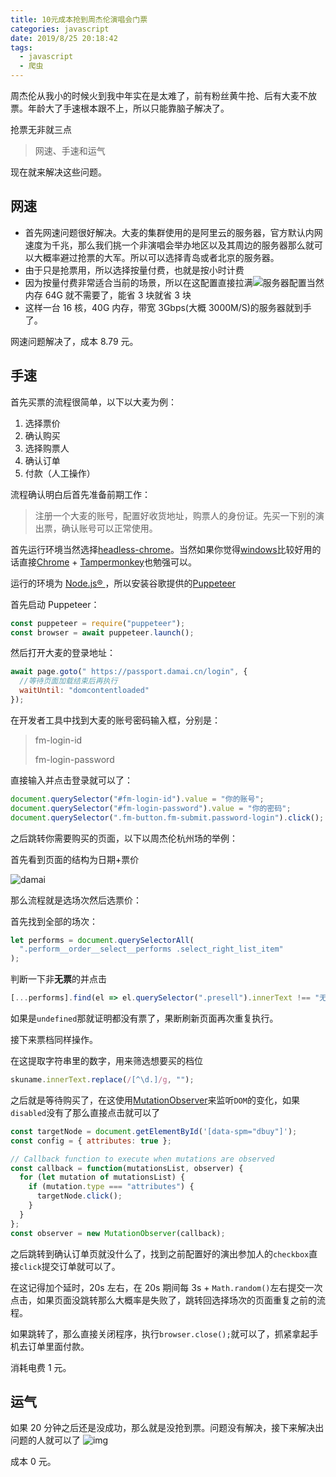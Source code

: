 ```yaml
---
title: 10元成本抢到周杰伦演唱会门票
categories: javascript
date: 2019/8/25 20:18:42
tags:
  - javascript
  - 爬虫
---
```


周杰伦从我小的时候火到我中年实在是太难了，前有粉丝黄牛抢、后有大麦不放票。年龄大了手速根本跟不上，所以只能靠脑子解决了。

抢票无非就三点

> 网速、手速和运气

现在就来解决这些问题。

<!--more-->

## 网速

- 首先网速问题很好解决。大麦的集群使用的是阿里云的服务器，官方默认内网速度为千兆，那么我们挑一个非演唱会举办地区以及其周边的服务器那么就可以大概率避过抢票的大军。所以可以选择青岛或者北京的服务器。
- 由于只是抢票用，所以选择按量付费，也就是按小时计费
- 因为按量付费非常适合当前的场景，所以在这配置直接拉满![服务器配置](https://image.2077tech.com/uploads/big/68f3ac671648f9204a91c074c48e4311.png)当然内存 64G 就不需要了，能省 3 块就省 3 块
- 这样一台 16 核，40G 内存，带宽 3Gbps(大概 3000M/S)的服务器就到手了。

网速问题解决了，成本 8.79 元。

## 手速

首先买票的流程很简单，以下以大麦为例：

1. 选择票价
2. 确认购买
3. 选择购票人
4. 确认订单
5. 付款（人工操作）

流程确认明白后首先准备前期工作：

> 注册一个大麦的账号，配置好收货地址，购票人的身份证。先买一下别的演出票，确认账号可以正常使用。

首先运行环境当然选择[headless-chrome](https://developers.google.com/web/updates/2017/04/headless-chrome)。当然如果你觉得[windows](https://www.microsoft.com/en-us/windows)比较好用的话直接[Chrome](https://www.google.com/chrome/) + [Tampermonkey](https://chrome.google.com/webstore/detail/tampermonkey/dhdgffkkebhmkfjojejmpbldmpobfkfo)也勉强可以。

运行的环境为 [Node.js® ](https://nodejs.org/) ，所以安装谷歌提供的[Puppeteer](https://github.com/GoogleChrome/puppeteer)

首先启动 Puppeteer：

```javascript
const puppeteer = require("puppeteer");
const browser = await puppeteer.launch();
```

然后打开大麦的登录地址：

```javascript
await page.goto(" https://passport.damai.cn/login", {
  //等待页面加载结束后再执行
  waitUntil: "domcontentloaded"
});
```

在开发者工具中找到大麦的账号密码输入框，分别是：

> fm-login-id
>
> fm-login-password

直接输入并点击登录就可以了：

```javascript
document.querySelector("#fm-login-id").value = "你的账号";
document.querySelector("#fm-login-password").value = "你的密码";
document.querySelector(".fm-button.fm-submit.password-login").click();
```

之后跳转你需要购买的页面，以下以周杰伦杭州场的举例：

首先看到页面的结构为日期+票价

![damai](https://image.2077tech.com/uploads/big/18bcc42571187767e63bb1d2b70398a8.png)

那么流程就是选场次然后选票价：

首先找到全部的场次：

```javascript
let performs = document.querySelectorAll(
  ".perform__order__select__performs .select_right_list_item"
);
```

判断一下非**无票**的并点击

```javascript
[...performs].find(el => el.querySelector(".presell").innerText !== "无票");
```

如果是`undefined`那就证明都没有票了，果断刷新页面再次重复执行。

接下来票档同样操作。

在这提取字符串里的数字，用来筛选想要买的档位

```javascript
skuname.innerText.replace(/[^\d.]/g, "");
```

之后就是等待购买了，在这使用[MutationObserver](https://developer.mozilla.org/en-US/docs/Web/API/MutationObserver)来监听`DOM`的变化，如果`disabled`没有了那么直接点击就可以了

```javascript
const targetNode = document.getElementById('[data-spm="dbuy"]');
const config = { attributes: true };

// Callback function to execute when mutations are observed
const callback = function(mutationsList, observer) {
  for (let mutation of mutationsList) {
    if (mutation.type === "attributes") {
      targetNode.click();
    }
  }
};
const observer = new MutationObserver(callback);
```

之后跳转到确认订单页就没什么了，找到之前配置好的演出参加人的`checkbox`直接`click`提交订单就可以了。

在这记得加个延时，20s 左右，在 20s 期间每 3s + `Math.random()`左右提交一次点击，如果页面没跳转那么大概率是失败了，跳转回选择场次的页面重复之前的流程。

如果跳转了，那么直接关闭程序，执行`browser.close();`就可以了，抓紧拿起手机去订单里面付款。

消耗电费 1 元。

## 运气

如果 20 分钟之后还是没成功，那么就是没抢到票。问题没有解决，接下来解决出问题的人就可以了 ![img](https://image.2077tech.com/uploads/big/f04af9d5cf93f48c77ae2ec45fe0283d.jpg)

成本 0 元。
